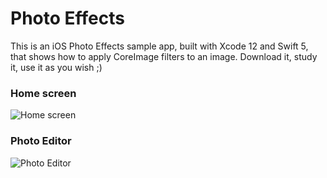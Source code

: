 # Photo Effects
This is an iOS Photo Effects sample app, built with Xcode 12 and Swift 5, that shows how to apply CoreImage filters to an image.
Download it, study it, use it as you wish ;)

### Home screen
![Home screen](https://i.postimg.cc/HsgsMvb9/photoeffects1.png)


### Photo Editor
![Photo Editor](https://i.postimg.cc/rFNyNGJX/photoeffects2.png)

